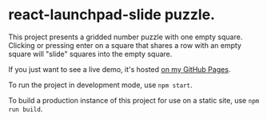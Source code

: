 # react-launchpad-slide puzzle.

This project presents a gridded number puzzle with one empty square.  Clicking or pressing enter on a square that shares a row with an empty square will "slide" squares into the empty square.

If you just want to see a live demo, it's hosted [on my GitHub Pages](https://duhrer.github.io/demos/react-launchpad-slide-puzzle/).

To run the project in development mode, use `npm start`.

To build a production instance of this project for use on a static site, use `npm run build`.
